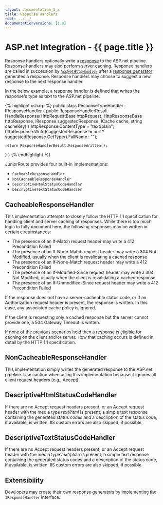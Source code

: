 ```yaml
---
layout: documentation_1_x
title: Response Handlers
root: ../../
documentationversions: [1.0]
---
```

ASP.net Integration - {{ page.title }}
=
Response handlers optionally write a [response](responses.html) to the ASP.net pipeline. Response handlers may also perform server [caching](caching.html). Response handlers are called in succession by [```AspNetHttpHandler```](aspnethttphandler.html) after a [response generator](response_generators.html) generates a response. Response handlers may choose to suggest a new response to the next response handler.

In the below example, a response handler is defined that writes the response's type as text to the ASP.net pipeline.

{% highlight csharp %}
public class ResponseTypeHandler : IResponseHandler
{
  public ResponseHandlerResult HandleResponse(HttpRequestBase httpRequest, HttpResponseBase httpResponse, IResponse suggestedResponse, ICache cache, string cacheKey)
  {
    httpResponse.ContentType = "text/plain";
    httpResponse.Write(suggestedResponse != null ? suggestedResponse.GetType().FullName : "");

    return ResponseHandlerResult.ResponseWritten();
  }
}
{% endhighlight %}

JuniorRoute provides four built-in implementations:
* ```CacheableResponseHandler```
* ```NonCacheableResponseHandler```
* ```DescriptiveHtmlStatusCodeHandler```
* ```DescriptiveTextStatusCodeHandler```

CacheableResponseHandler
-
This implementation attempts to closely follow the HTTP 1.1 specification for handling client and server caching of responses. While there is too much logic to fully document here, the following responses may be written in certain circumstances:
* The presence of an If-Match request header may write a 412 Precondition Failed
* The presence of an If-None-Match request header may write a 304 Not Modified, usually when the client is revalidating a cached response
* The presence of an If-None-Match request header may write a 412 Precondition Failed
* The presence of an If-Modified-Since request header may write a 304 Not Modified, usually when the client is revalidating a cached response
* The presence of an If-Unmodified-Since request header may write a 412 Precondition Failed

If the response does not have a server-cacheable status code, or if an Authorization request header is present, the response is written. In this case, any associated cache policy is ignored.

If the client is requesting only a cached response but the server cannot provide one, a 504 Gateway Timeout is written.

If none of the previous scenarios hold then a response is eligible for caching on the client and/or server. How that caching occurs is defined in detail by the HTTP 1.1 specification.

NonCacheableResponseHandler
-
This implementation simply writes the generated response to the ASP.net pipeline. Use caution when using this implementation because it ignores all client request headers (e.g., Accept).

DescriptiveHtmlStatusCodeHandler
-
If there are no Accept request headers present, or an Accept request header with the media type *text/html* is present, a simple text response containing the generated status codes and a description of the status code, if available, is written. IIS custom errors are also skipped, if possible.

DescriptiveTextStatusCodeHandler
-
If there are no Accept request headers present, or an Accept request header with the media type *text/plain* is present, a simple text response containing the generated status codes and a description of the status code, if available, is written. IIS custom errors are also skipped, if possible.

Extensibility
-
Developers may create their own response generators by implementing the ```IResponseHandler``` interface.